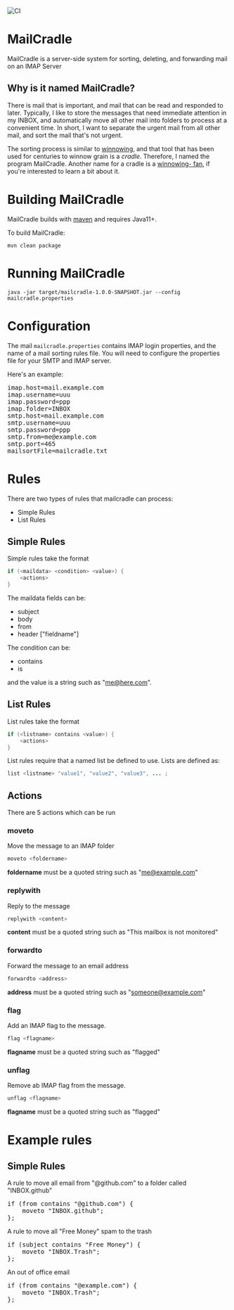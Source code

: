 ![CI](https://github.com/teverett/mailcradle/workflows/CI/badge.svg)


# MailCradle

MailCradle is a server-side system for sorting, deleting, and forwarding mail on an IMAP Server

## Why is it named MailCradle?

There is mail that is important, and mail that can be read and responded to later.  Typically, I like to store the messages that need immediate attention in my INBOX, and automatically move all other mail into folders to process at a convenient time. In short, I want to separate the urgent mail from all other mail, and sort the mail that's not urgent.

The sorting process is similar to [winnowing](https://en.wikipedia.org/wiki/Winnowing), and that tool that has been used for centuries to winnow grain is a *cradle*.  Therefore, I named the program MailCradle.  Another name for a cradle is a [winnowing- fan](https://www.google.com/search?q=winnowing+fan), if you're interested to learn a bit about it. 

# Building MailCradle

MailCradle builds with [maven](https://maven.apache.org/index.html) and requires Java11+.

To build MailCradle:

`mvn clean package`

# Running MailCradle

`java -jar target/mailcradle-1.0.0-SNAPSHOT.jar --config mailcradle.properties`

# Configuration

The mail `mailcradle.properties` contains IMAP login properties, and the name of a mail sorting rules file. You will need to configure the properties file for your SMTP and IMAP server.

Here's an example:

<pre>
imap.host=mail.example.com
imap.username=uuu
imap.password=ppp
imap.folder=INBOX
smtp.host=mail.example.com
smtp.username=uuu
smtp.password=ppp
smtp.from=me@example.com
smtp.port=465
mailsortFile=mailcradle.txt
</pre>


# Rules

There are two types of rules that mailcradle can process:

* Simple Rules
* List Rules


## Simple Rules

Simple rules take the format 

```java
if (<maildata> <condition> <value>) {
	<actions>
}
```

The maildata fields can be:

* subject
* body
* from
* header ["fieldname"]

The condition can be:

* contains
* is

and the value is a string such as "me@here.com".


## List Rules

List rules take the format

```java
if (<listname> contains <value>) {
	<actions>
}
```

List rules require that a named list be defined to use. Lists are defined as:

```java
list <listname> "value1", "value2", "value3", ... ;
```

## Actions

There are 5 actions which can be run

### moveto

Move the message to an IMAP folder

```java
moveto <foldername>
```

**foldername** must be a quoted string such as "me@example.com"

### replywith

Reply to the message

```java
replywith <content>
```

**content** must be a quoted string such as "This mailbox is not monitored"


### forwardto

Forward the message to an email address

```java
forwardto <address>
```

**address** must be a quoted string such as "someone@example.com"

### flag

Add an IMAP flag to the message.

```java
flag <flagname>
```

**flagname** must be a quoted string such as "flagged"


### unflag

Remove ab IMAP flag from the message.

```java
unflag <flagname>
```

**flagname** must be a quoted string such as "flagged"


# Example rules

## Simple Rules

A rule to move all email from "@github.com" to a folder called "INBOX.github"

<pre>
if (from contains "@github.com") {
	moveto "INBOX.github";
};
</pre>

A rule to move all "Free Money" spam to the trash

<pre>
if (subject contains "Free Money") {
	moveto "INBOX.Trash";
};
</pre>

An out of office email

<pre>
if (from contains "@example.com") {
	moveto "INBOX.Trash";
};
</pre>
